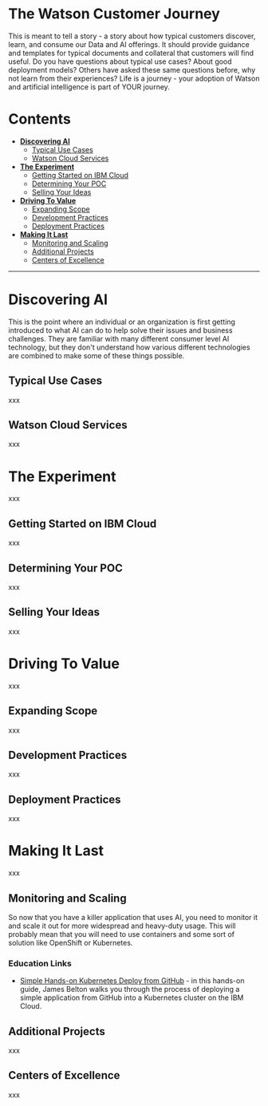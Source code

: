 # The Watson Customer Journey
This is meant to tell a story - a story about how typical customers discover, learn, and consume our Data and AI offerings. It should provide guidance and templates for typical documents and collateral that customers will find useful.  Do you have questions about typical use cases?  About good deployment models?  Others have asked these same questions before, why not learn from their experiences?  Life is a journey - your adoption of Watson and artificial intelligence is part of YOUR journey.

# Contents
- **[Discovering AI]()**
  - [Typical Use Cases]()
  - [Watson Cloud Services]()
- **[The Experiment]()**
  - [Getting Started on IBM Cloud]()
  - [Determining Your POC]()
  - [Selling Your Ideas]()
- **[Driving To Value]()**
  - [Expanding Scope]()
  - [Development Practices]()
  - [Deployment Practices]()
- **[Making It Last]()**
  - [Monitoring and Scaling]()
  - [Additional Projects]()
  - [Centers of Excellence]()

---
# Discovering AI
This is the point where an individual or an organization is first getting introduced to what AI can do to help solve their issues and business challenges.  They are familiar with many different consumer level AI technology, but they don't understand how various different technologies are combined to make some of these things possible.

## Typical Use Cases
xxx

## Watson Cloud Services
xxx

# The Experiment
xxx

## Getting Started on IBM Cloud
xxx

## Determining Your POC
xxx

## Selling Your Ideas
xxx

# Driving To Value
xxx

## Expanding Scope
xxx

## Development Practices
xxx

## Deployment Practices
xxx

# Making It Last
xxx

## Monitoring and Scaling
So now that you have a killer application that uses AI, you need to monitor it and scale it out for more widespread and heavy-duty usage.  This will probably mean that you will need to use containers and some sort of solution like OpenShift or Kubernetes.

### Education Links
- [Simple Hands-on Kubernetes Deploy from GitHub](https://github.com/jamesbeltonIBM/kubes-my-health) - in this hands-on guide, James Belton walks you through the process of deploying a simple application from GitHub into a Kubernetes cluster on the IBM Cloud.

## Additional Projects
xxx

## Centers of Excellence
xxx

